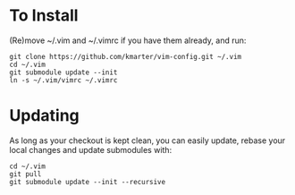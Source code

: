 # To Install

(Re)move ~/.vim and ~/.vimrc if you have them already, and run:

    git clone https://github.com/kmarter/vim-config.git ~/.vim
    cd ~/.vim
    git submodule update --init
    ln -s ~/.vim/vimrc ~/.vimrc

# Updating

As long as your checkout is kept clean, you can easily update, rebase your local changes and update submodules with:

    cd ~/.vim
    git pull
    git submodule update --init --recursive
